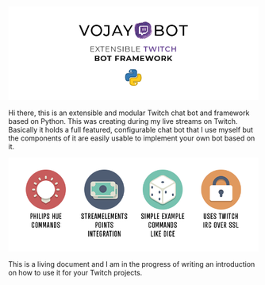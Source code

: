 ![logo](doc/vojaybot.png)

Hi there, this is an extensible and modular Twitch chat bot and framework based on Python. This was creating during
my live streams on Twitch. Basically it holds a full featured, configurable chat bot that I use myself but the
components of it are easily usable to implement your own bot based on it.

![features](doc/vojaybot-features.png)

This is a living document and I am in the progress of writing an introduction on how to use it for your Twitch projects.
